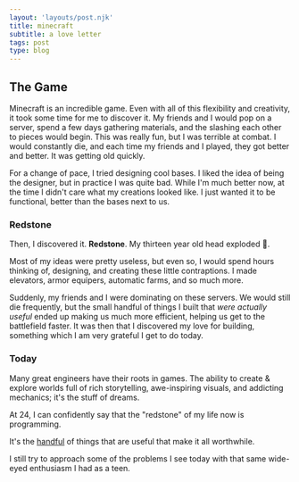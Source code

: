 ```yaml
---
layout: 'layouts/post.njk'
title: minecraft 
subtitle: a love letter 
tags: post
type: blog
---
```


## The Game

Minecraft is an incredible game. Even with all of this flexibility and creativity, it took some time for me to discover it. My friends and I would pop on a server, spend a few days gathering materials, and the slashing each other to pieces would begin. This was really fun, but I was terrible at combat. I would constantly die, and each time my friends and I played, they got better and better. It was getting old quickly.

For a change of pace, I tried designing cool bases. I liked the idea of being the designer, but in practice I was quite bad. While I'm much better now, at the time I didn't care what my creations looked like. I just wanted it to be functional, better than the bases next to us. 

### Redstone

Then, I discovered it. **Redstone**. My thirteen year old head exploded 🤯. 

Most of my ideas were pretty useless, but even so, I would spend hours thinking of, designing, and creating these little contraptions. I made elevators, armor equipers, automatic farms, and so much more. 

Suddenly, my friends and I were dominating on these servers. We would still die frequently, but the small handful of things I built that *were actually useful* ended up making us much more efficient, helping us get to the battlefield faster. It was then that I discovered my love for building, something which I am very grateful I get to do today.

### Today

Many great engineers have their roots in games. The ability to create & explore worlds full of rich storytelling, awe-inspiring visuals, and addicting mechanics; it's the stuff of dreams. 

At 24, I can confidently say that the "redstone" of my life now is programming.

It's the [handful](https://github.com/TrevorW-code) of things that are useful that make it all worthwhile.

I still try to approach some of the problems I see today with that same wide-eyed enthusiasm I had as a teen. 
